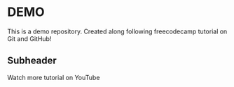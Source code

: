 # DEMO

This is a demo repository. Created along following freecodecamp tutorial on Git and GitHub!

## Subheader
Watch more tutorial on YouTube